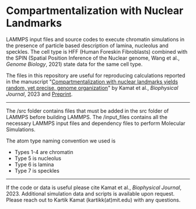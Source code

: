# Compartmentalization with Nuclear Landmarks	

LAMMPS input files and source codes to execute chromatin simulations in the presence of particle based description of lamina, nucleolus and speckles. The cell type is HFF (Human Foreskin Fibroblasts) combined with the SPIN (Spatial Position Inference of the Nuclear genome, Wang et al., <i>Genome Biology</i>, 2021) state data for the same cell type. 

The files in this repository are useful for reproducing calculations reported in the manuscript "[Compartmentalization with nuclear landmarks yields random, yet precise, genome organization](https://www.cell.com/biophysj/pdf/S0006-3495(23)00156-X.pdf)" by Kamat et al., <i> Biophysical Journal</i>, 2023 and [Preprint](https://www.biorxiv.org/content/10.1101/2021.11.12.468401v1.abstract).
<hr>
The /src folder contains files that must be added in the src folder of LAMMPS before building LAMMPS.
The /input_files contains all the necessary LAMMPS input files and dependency files to perform Molecular Simulations. 

The atom type naming convention we used is
- Types 1-4 are chromatin
- Type 5 is nucleolus 
- Type 6 is lamina 
- Type 7 is speckles
<hr>
If the code or data is useful please cite Kamat et al., <i>Biophysical Journal</i>, 2023. Additional simulation data and scripts is available upon request. Please reach out to Kartik Kamat (kartikk(at)mit.edu) with any questions.
